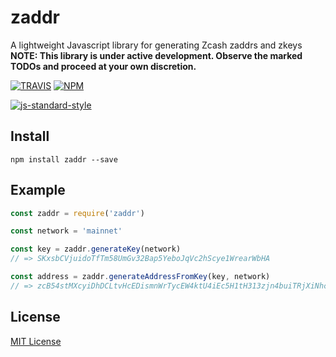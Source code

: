 # zaddr

A lightweight Javascript library for generating Zcash zaddrs and zkeys
**NOTE: This library is under active development. Observe the marked TODOs and proceed at your own discretion.**

[![TRAVIS](https://secure.travis-ci.org/howardwu/zaddr.png)](http://travis-ci.org/howardwu/zaddr)
[![NPM](http://img.shields.io/npm/v/zaddr.svg)](https://www.npmjs.org/package/zaddr)

[![js-standard-style](https://cdn.rawgit.com/feross/standard/master/badge.svg)](https://github.com/feross/standard)

## Install

```
npm install zaddr --save
```

## Example

``` javascript
const zaddr = require('zaddr')

const network = 'mainnet'

const key = zaddr.generateKey(network)
// => SKxsbCVjuidoTfTm58UmGv32Bap5YeboJqVc2hScye1WrearWbHA

const address = zaddr.generateAddressFromKey(key, network)
// => zcB54stMXcyiDhDCLtvHcEDismnWrTycEW4ktU4iEc5H1tH313zjn4buiTRjXiNhcTw5yR4De8p787qqJbz1iRj37uwiKJB
```

## License

[MIT License](LICENSE)

